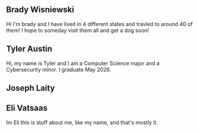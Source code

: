 ## Brady Wisniewski 
Hi I'm brady and I have lived in 4 different states and travled to around 40 of them! I hope to someday visit them all and get a dog soon!
## Tyler Austin
Hi, my name is Tyler and I am a Computer Science major and a Cybersecurity minor. I graduate May 2026.
## Joseph Laity
## Eli Vatsaas
Im Eli this is stuff about me, like my name, and that's mostly it.

